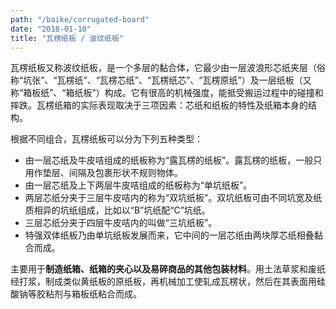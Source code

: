 ```yaml
---
path: "/baike/corrugated-board"
date: "2018-01-10"
title: "瓦楞纸板 / 波纹纸板"
---
```


瓦楞纸板又称波纹纸板，是一个多层的黏合体，它最少由一层波浪形芯纸夹层（俗称“坑张”、“瓦楞纸”、“瓦楞芯纸”、“瓦楞纸芯”、“瓦楞原纸”）及一层纸板（又称“箱板纸”、“箱纸板”）构成。它有很高的机械强度，能抵受搬运过程中的碰撞和摔跌。瓦楞纸箱的实际表现取决于三项因素：芯纸和纸板的特性及纸箱本身的结构。   

根据不同组合，瓦楞纸板可以分为下列五种类型：   
 - 由一层芯纸及牛皮咭组成的纸板称为“露瓦楞的纸板”。露瓦楞的纸板，一般只用作垫层、间隔及包裹形状不规则物体。
 - 由一层芯纸及上下两层牛皮咭组成的纸板称为“单坑纸板”。
 - 两层芯纸分夹于三层牛皮咭内的称为“双坑纸板”。双坑纸板可由不同坑宽及纸质相异的坑纸组成，比如以“B”坑纸配“C”坑纸。
 - 三层芯纸分夹于四层牛皮咭内的叫做“三坑纸板”。
 - 特强双体纸板乃由单坑纸板发展而来，它中间的一层芯纸由两块厚芯纸相叠黏合而成。
   
主要用于**制造纸箱、纸箱的夹心以及易碎商品的其他包装材料**。用土法草浆和废纸经打浆，制成类似黄纸板的原纸板，再机械加工使轧成瓦楞状，然后在其表面用硅酸钠等胶粘剂与箱板纸粘合而成。   

